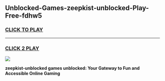 
## Unblocked-Games-zeepkist-unblocked-Play-Free-fdhw5
<h3>
<a href="https://premium76.site?title=zeepkist-unblocked&ref=20M">CLICK TO PLAY</a></h3>
<hr>

<h3>
<a href="https://premium76.site?title=zeepkist-unblocked&ref=20M">CLICK 2 PLAY</a>
  
</h3>

<a href="https://premium76.site?title=zeepkist-unblocked&ref=19M"><img src="https://clearcache.store/games.png"></a>


**zeepkist-unblocked games unblocked: Your Gateway to Fun and Accessible Online Gaming**
